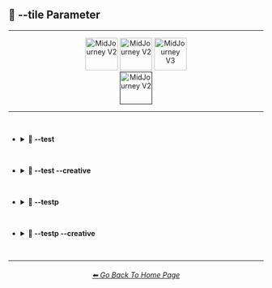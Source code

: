 <h2>🔲 --tile Parameter</h2>

<hr><!--------------->

<div align="center">

[<img src="https://github.com/willwulfken/MidJourney-Styles-and-Keywords-Reference/blob/main/Images/Repo_Parts/Buttons/version_button/button_version_MJV1_inactive.png?raw=true" alt="MidJourney V2" height="64" />](https://github.com/willwulfken/MidJourney-Styles-and-Keywords-Reference/blob/main/Pages/MJ_V1/Comparison_Pages/Tile_Parameter.md)
[<img src="https://github.com/willwulfken/MidJourney-Styles-and-Keywords-Reference/blob/main/Images/Repo_Parts/Buttons/version_button/button_version_MJV2_inactive.png?raw=true" alt="MidJourney V2" height="64" />](https://github.com/willwulfken/MidJourney-Styles-and-Keywords-Reference/blob/main/Pages/MJ_V2/Comparison_Pages/Tile_Parameter.md)
[<img src="https://github.com/willwulfken/MidJourney-Styles-and-Keywords-Reference/blob/main/Images/Repo_Parts/Buttons/version_button/button_version_MJV3_inactive.png?raw=true" alt="MidJourney V3" height="64" />](https://github.com/willwulfken/MidJourney-Styles-and-Keywords-Reference/blob/main/Pages/MJ_V3/Comparison_Pages/Parameters/Tile_Parameter.md)
<br>
[<img src="https://github.com/willwulfken/MidJourney-Styles-and-Keywords-Reference/blob/main/Images/Repo_Parts/Buttons/version_button/button_version_experimental_features_active.png?raw=true" alt="MidJourney V2" height="64" />]()

</div>

<hr>
<br>


- <details><summary><b>🧩 --test</summary></b><p><div align="center">

    <table>
        <tr align=center valign=middle>
            <th></th>
            <th>Without --tile</th>
            <th>With --tile</th>
            <th>Tiled 3x3 Grid</th>
        </tr>
        <tr align=center valign=middle>
            <td>Sphere</td>
            <td>
                <img src="https://github.com/willwulfken/MidJourney-Styles-and-Keywords-Reference/blob/main/Images/Midjourney_Beta_Features/Tile_Parameter/test/Control_Images/Sphere_(2).png?raw=true" width="192" />
            </td>
            <td>
                <img src="https://github.com/willwulfken/MidJourney-Styles-and-Keywords-Reference/blob/main/Images/Midjourney_Beta_Features/Tile_Parameter/test/Images/Sphere_(2).png?raw=true" width="192" />
            </td>
            <td>
                <img src="https://github.com/willwulfken/MidJourney-Styles-and-Keywords-Reference/blob/main/Images/Midjourney_Beta_Features/Tile_Parameter/test/Tiled_Images/Sphere_(2).png?raw=true" width="192" />
            </td>
        </tr>
        <tr align=center valign=middle>
            <td>Fullerene</td>
            <td>
                <img src="https://github.com/willwulfken/MidJourney-Styles-and-Keywords-Reference/blob/main/Images/Midjourney_Beta_Features/Tile_Parameter/test/Control_Images/Fullerene_(2).png?raw=true" width="192" />
            </td>
            <td>
                <img src="https://github.com/willwulfken/MidJourney-Styles-and-Keywords-Reference/blob/main/Images/Midjourney_Beta_Features/Tile_Parameter/test/Images/Fullerene_(2).png?raw=true" width="192" />
            </td>
            <td>
                <img src="https://github.com/willwulfken/MidJourney-Styles-and-Keywords-Reference/blob/main/Images/Midjourney_Beta_Features/Tile_Parameter/test/Tiled_Images/Fullerene_(2).png?raw=true" width="192" />
            </td>
        </tr>
        <tr align=center valign=middle>
            <td>Seashell</td>
            <td>
                <img src="https://github.com/willwulfken/MidJourney-Styles-and-Keywords-Reference/blob/main/Images/Midjourney_Beta_Features/Tile_Parameter/test/Control_Images/Seashell_(2).png?raw=true" width="192" />
            </td>
            <td>
                <img src="https://github.com/willwulfken/MidJourney-Styles-and-Keywords-Reference/blob/main/Images/Midjourney_Beta_Features/Tile_Parameter/test/Images/Seashell_(2).png?raw=true" width="192" />
            </td>
            <td>
                <img src="https://github.com/willwulfken/MidJourney-Styles-and-Keywords-Reference/blob/main/Images/Midjourney_Beta_Features/Tile_Parameter/test/Tiled_Images/Seashell_(2).png?raw=true" width="192" />
            </td>
        </tr>
        <tr align=center valign=middle>
            <td>Orbeez</td>
            <td>
                <img src="https://github.com/willwulfken/MidJourney-Styles-and-Keywords-Reference/blob/main/Images/Midjourney_Beta_Features/Tile_Parameter/test/Control_Images/Orbeez_(2).png?raw=true" width="192" />
            </td>
            <td>
                <img src="https://github.com/willwulfken/MidJourney-Styles-and-Keywords-Reference/blob/main/Images/Midjourney_Beta_Features/Tile_Parameter/test/Images/Orbeez_(2).png?raw=true" width="192" />
            </td>
            <td>
                <img src="https://github.com/willwulfken/MidJourney-Styles-and-Keywords-Reference/blob/main/Images/Midjourney_Beta_Features/Tile_Parameter/test/Tiled_Images/Orbeez_(2).png?raw=true" width="192" />
            </td>
        </tr>
        <tr align=center valign=middle>
            <td>Supernova</td>
            <td>
                <img src="https://github.com/willwulfken/MidJourney-Styles-and-Keywords-Reference/blob/main/Images/Midjourney_Beta_Features/Tile_Parameter/test/Control_Images/Supernova_(2).png?raw=true" width="192" />
            </td>
            <td>
                <img src="https://github.com/willwulfken/MidJourney-Styles-and-Keywords-Reference/blob/main/Images/Midjourney_Beta_Features/Tile_Parameter/test/Images/Supernova_(2).png?raw=true" width="192" />
            </td>
            <td>
                <img src="https://github.com/willwulfken/MidJourney-Styles-and-Keywords-Reference/blob/main/Images/Midjourney_Beta_Features/Tile_Parameter/test/Tiled_Images/Supernova_(2).png?raw=true" width="192" />
            </td>
        </tr>
        <tr align=center valign=middle>
            <td>Deep Dream</td>
            <td>
                <img src="https://github.com/willwulfken/MidJourney-Styles-and-Keywords-Reference/blob/main/Images/Midjourney_Beta_Features/Tile_Parameter/test/Control_Images/Deep_Dream_(2).png?raw=true" width="192" />
            </td>
            <td>
                <img src="https://github.com/willwulfken/MidJourney-Styles-and-Keywords-Reference/blob/main/Images/Midjourney_Beta_Features/Tile_Parameter/test/Images/Deep_Dream_(2).png?raw=true" width="192" />
            </td>
            <td>
                <img src="https://github.com/willwulfken/MidJourney-Styles-and-Keywords-Reference/blob/main/Images/Midjourney_Beta_Features/Tile_Parameter/test/Tiled_Images/Deep_Dream_(2).png?raw=true" width="192" />
            </td>
        </tr>
        <tr align=center valign=middle>
            <td>Carved Lacquer</td>
            <td>
                <img src="https://github.com/willwulfken/MidJourney-Styles-and-Keywords-Reference/blob/main/Images/Midjourney_Beta_Features/Tile_Parameter/test/Control_Images/Carved_Lacquer_(2).png?raw=true" width="192" />
            </td>
            <td>
                <img src="https://github.com/willwulfken/MidJourney-Styles-and-Keywords-Reference/blob/main/Images/Midjourney_Beta_Features/Tile_Parameter/test/Images/Carved_Lacquer_(2).png?raw=true" width="192" />
            </td>
            <td>
                <img src="https://github.com/willwulfken/MidJourney-Styles-and-Keywords-Reference/blob/main/Images/Midjourney_Beta_Features/Tile_Parameter/test/Tiled_Images/Carved_Lacquer_(2).png?raw=true" width="192" />
            </td>
        </tr>
        <tr align=center valign=middle>
            <td>Marker Art</td>
            <td>
                <img src="https://github.com/willwulfken/MidJourney-Styles-and-Keywords-Reference/blob/main/Images/Midjourney_Beta_Features/Tile_Parameter/test/Control_Images/Marker_Art_(2).png?raw=true" width="192" />
            </td>
            <td>
                <img src="https://github.com/willwulfken/MidJourney-Styles-and-Keywords-Reference/blob/main/Images/Midjourney_Beta_Features/Tile_Parameter/test/Images/Marker_Art_(2).png?raw=true" width="192" />
            </td>
            <td>
                <img src="https://github.com/willwulfken/MidJourney-Styles-and-Keywords-Reference/blob/main/Images/Midjourney_Beta_Features/Tile_Parameter/test/Tiled_Images/Marker_Art_(2).png?raw=true" width="192" />
            </td>
        </tr>
        <tr align=center valign=middle>
            <td>Lactarius-Indigo</td>
            <td>
                <img src="https://github.com/willwulfken/MidJourney-Styles-and-Keywords-Reference/blob/main/Images/Midjourney_Beta_Features/Tile_Parameter/test/Control_Images/Lactarius-Indigo_(2).png?raw=true" width="192" />
            </td>
            <td>
                <img src="https://github.com/willwulfken/MidJourney-Styles-and-Keywords-Reference/blob/main/Images/Midjourney_Beta_Features/Tile_Parameter/test/Images/Lactarius-Indigo_(2).png?raw=true" width="192" />
            </td>
            <td>
                <img src="https://github.com/willwulfken/MidJourney-Styles-and-Keywords-Reference/blob/main/Images/Midjourney_Beta_Features/Tile_Parameter/test/Tiled_Images/Lactarius-Indigo_(2).png?raw=true" width="192" />
            </td>
        </tr>
        <tr align=center valign=middle>
            <td>Liquid Crystal</td>
            <td>
                <img src="https://github.com/willwulfken/MidJourney-Styles-and-Keywords-Reference/blob/main/Images/Midjourney_Beta_Features/Tile_Parameter/test/Control_Images/Liquid_Crystal_(2).png?raw=true" width="192" />
            </td>
            <td>
                <img src="https://github.com/willwulfken/MidJourney-Styles-and-Keywords-Reference/blob/main/Images/Midjourney_Beta_Features/Tile_Parameter/test/Images/Liquid_Crystal_(2).png?raw=true" width="192" />
            </td>
            <td>
                <img src="https://github.com/willwulfken/MidJourney-Styles-and-Keywords-Reference/blob/main/Images/Midjourney_Beta_Features/Tile_Parameter/test/Tiled_Images/Liquid_Crystal_(2).png?raw=true" width="192" />
            </td>
        </tr>
        <tr align=center valign=middle>
            <td>Milky Quartz</td>
            <td>
                <img src="https://github.com/willwulfken/MidJourney-Styles-and-Keywords-Reference/blob/main/Images/Midjourney_Beta_Features/Tile_Parameter/test/Control_Images/Milky_Quartz_(2).png?raw=true" width="192" />
            </td>
            <td>
                <img src="https://github.com/willwulfken/MidJourney-Styles-and-Keywords-Reference/blob/main/Images/Midjourney_Beta_Features/Tile_Parameter/test/Images/Milky_Quartz_(2).png?raw=true" width="192" />
            </td>
            <td>
                <img src="https://github.com/willwulfken/MidJourney-Styles-and-Keywords-Reference/blob/main/Images/Midjourney_Beta_Features/Tile_Parameter/test/Tiled_Images/Milky_Quartz_(2).png?raw=true" width="192" />
            </td>
        </tr>
        <tr align=center valign=middle>
            <td>Glow-In-The-Dark</td>
            <td>
                <img src="https://github.com/willwulfken/MidJourney-Styles-and-Keywords-Reference/blob/main/Images/Midjourney_Beta_Features/Tile_Parameter/test/Control_Images/Glow-In-The-Dark_(2).png?raw=true" width="192" />
            </td>
            <td>
                <img src="https://github.com/willwulfken/MidJourney-Styles-and-Keywords-Reference/blob/main/Images/Midjourney_Beta_Features/Tile_Parameter/test/Images/Glow-In-The-Dark_(2).png?raw=true" width="192" />
            </td>
            <td>
                <img src="https://github.com/willwulfken/MidJourney-Styles-and-Keywords-Reference/blob/main/Images/Midjourney_Beta_Features/Tile_Parameter/test/Tiled_Images/Glow-In-The-Dark_(2).png?raw=true" width="192" />
            </td>
        </tr>
        <tr align=center valign=middle>
            <td>Clouds</td>
            <td>
                <img src="https://github.com/willwulfken/MidJourney-Styles-and-Keywords-Reference/blob/main/Images/Midjourney_Beta_Features/Tile_Parameter/test/Control_Images/Clouds_(2).png?raw=true" width="192" />
            </td>
            <td>
                <img src="https://github.com/willwulfken/MidJourney-Styles-and-Keywords-Reference/blob/main/Images/Midjourney_Beta_Features/Tile_Parameter/test/Images/Clouds_(2).png?raw=true" width="192" />
            </td>
            <td>
                <img src="https://github.com/willwulfken/MidJourney-Styles-and-Keywords-Reference/blob/main/Images/Midjourney_Beta_Features/Tile_Parameter/test/Tiled_Images/Clouds_(2).png?raw=true" width="192" />
            </td>
        </tr>
        <tr align=center valign=middle>
            <td>Hexagonal</td>
            <td>
                <img src="https://github.com/willwulfken/MidJourney-Styles-and-Keywords-Reference/blob/main/Images/Midjourney_Beta_Features/Tile_Parameter/test/Control_Images/Hexagonal_(2).png?raw=true" width="192" />
            </td>
            <td>
                <img src="https://github.com/willwulfken/MidJourney-Styles-and-Keywords-Reference/blob/main/Images/Midjourney_Beta_Features/Tile_Parameter/test/Images/Hexagonal_(2).png?raw=true" width="192" />
            </td>
            <td>
                <img src="https://github.com/willwulfken/MidJourney-Styles-and-Keywords-Reference/blob/main/Images/Midjourney_Beta_Features/Tile_Parameter/test/Tiled_Images/Hexagonal_(2).png?raw=true" width="192" />
            </td>
        </tr>
        <tr align=center valign=middle>
            <td>CGA</td>
            <td>
                <img src="https://github.com/willwulfken/MidJourney-Styles-and-Keywords-Reference/blob/main/Images/Midjourney_Beta_Features/Tile_Parameter/test/Control_Images/CGA_(2).png?raw=true" width="192" />
            </td>
            <td>
                <img src="https://github.com/willwulfken/MidJourney-Styles-and-Keywords-Reference/blob/main/Images/Midjourney_Beta_Features/Tile_Parameter/test/Images/CGA_(2).png?raw=true" width="192" />
            </td>
            <td>
                <img src="https://github.com/willwulfken/MidJourney-Styles-and-Keywords-Reference/blob/main/Images/Midjourney_Beta_Features/Tile_Parameter/test/Tiled_Images/CGA_(2).png?raw=true" width="192" />
            </td>
        </tr>
        <tr align=center valign=middle>
            <td>2-Dimensional</td>
            <td>
                <img src="https://github.com/willwulfken/MidJourney-Styles-and-Keywords-Reference/blob/main/Images/Midjourney_Beta_Features/Tile_Parameter/test/Control_Images/2-Dimensional_(2).png?raw=true" width="192" />
            </td>
            <td>
                <img src="https://github.com/willwulfken/MidJourney-Styles-and-Keywords-Reference/blob/main/Images/Midjourney_Beta_Features/Tile_Parameter/test/Images/2-Dimensional_(2).png?raw=true" width="192" />
            </td>
            <td>
                <img src="https://github.com/willwulfken/MidJourney-Styles-and-Keywords-Reference/blob/main/Images/Midjourney_Beta_Features/Tile_Parameter/test/Tiled_Images/2-Dimensional_(2).png?raw=true" width="192" />
            </td>
        </tr>
        <tr align=center valign=middle>
            <td>Plasma Globe</td>
            <td>
                <img src="https://github.com/willwulfken/MidJourney-Styles-and-Keywords-Reference/blob/main/Images/Midjourney_Beta_Features/Tile_Parameter/test/Control_Images/Plasma_Globe_(2).png?raw=true" width="192" />
            </td>
            <td>
                <img src="https://github.com/willwulfken/MidJourney-Styles-and-Keywords-Reference/blob/main/Images/Midjourney_Beta_Features/Tile_Parameter/test/Images/Plasma_Globe_(2).png?raw=true" width="192" />
            </td>
            <td>
                <img src="https://github.com/willwulfken/MidJourney-Styles-and-Keywords-Reference/blob/main/Images/Midjourney_Beta_Features/Tile_Parameter/test/Tiled_Images/Plasma_Globe_(2).png?raw=true" width="192" />
            </td>
        </tr>
        <tr align=center valign=middle>
            <td>Chromatic Aberration</td>
            <td>
                <img src="https://github.com/willwulfken/MidJourney-Styles-and-Keywords-Reference/blob/main/Images/Midjourney_Beta_Features/Tile_Parameter/test/Control_Images/Chromatic_Aberration_(2).png?raw=true" width="192" />
            </td>
            <td>
                <img src="https://github.com/willwulfken/MidJourney-Styles-and-Keywords-Reference/blob/main/Images/Midjourney_Beta_Features/Tile_Parameter/test/Images/Chromatic_Aberration_(2).png?raw=true" width="192" />
            </td>
            <td>
                <img src="https://github.com/willwulfken/MidJourney-Styles-and-Keywords-Reference/blob/main/Images/Midjourney_Beta_Features/Tile_Parameter/test/Tiled_Images/Chromatic_Aberration_(2).png?raw=true" width="192" />
            </td>
        </tr>
    </table>

</div></p></details>


<br>


- <details><summary><b>🧩 --test --creative</summary></b><p><div align="center">

    <table>
        <tr align=center valign=middle>
            <th></th>
            <th>Without --tile</th>
            <th>With --tile</th>
            <th>Tiled 3x3 Grid</th>
        </tr>
        <tr align=center valign=middle>
            <td>Sphere</td>
            <td>
                <img src="https://github.com/willwulfken/MidJourney-Styles-and-Keywords-Reference/blob/main/Images/Midjourney_Beta_Features/Tile_Parameter/test_creative/Control_Images/Sphere_(2).png?raw=true" width="192" />
            </td>
            <td>
                <img src="https://github.com/willwulfken/MidJourney-Styles-and-Keywords-Reference/blob/main/Images/Midjourney_Beta_Features/Tile_Parameter/test_creative/Images/Sphere_(2).png?raw=true" width="192" />
            </td>
            <td>
                <img src="https://github.com/willwulfken/MidJourney-Styles-and-Keywords-Reference/blob/main/Images/Midjourney_Beta_Features/Tile_Parameter/test_creative/Tiled_Images/Sphere_(2).png?raw=true" width="192" />
            </td>
        </tr>
        <tr align=center valign=middle>
            <td>Fullerene</td>
            <td>
                <img src="https://github.com/willwulfken/MidJourney-Styles-and-Keywords-Reference/blob/main/Images/Midjourney_Beta_Features/Tile_Parameter/test_creative/Control_Images/Fullerene_(2).png?raw=true" width="192" />
            </td>
            <td>
                <img src="https://github.com/willwulfken/MidJourney-Styles-and-Keywords-Reference/blob/main/Images/Midjourney_Beta_Features/Tile_Parameter/test_creative/Images/Fullerene_(2).png?raw=true" width="192" />
            </td>
            <td>
                <img src="https://github.com/willwulfken/MidJourney-Styles-and-Keywords-Reference/blob/main/Images/Midjourney_Beta_Features/Tile_Parameter/test_creative/Tiled_Images/Fullerene_(2).png?raw=true" width="192" />
            </td>
        </tr>
        <tr align=center valign=middle>
            <td>Seashell</td>
            <td>
                <img src="https://github.com/willwulfken/MidJourney-Styles-and-Keywords-Reference/blob/main/Images/Midjourney_Beta_Features/Tile_Parameter/test_creative/Control_Images/Seashell_(2).png?raw=true" width="192" />
            </td>
            <td>
                <img src="https://github.com/willwulfken/MidJourney-Styles-and-Keywords-Reference/blob/main/Images/Midjourney_Beta_Features/Tile_Parameter/test_creative/Images/Seashell_(2).png?raw=true" width="192" />
            </td>
            <td>
                <img src="https://github.com/willwulfken/MidJourney-Styles-and-Keywords-Reference/blob/main/Images/Midjourney_Beta_Features/Tile_Parameter/test_creative/Tiled_Images/Seashell_(2).png?raw=true" width="192" />
            </td>
        </tr>
        <tr align=center valign=middle>
            <td>Orbeez</td>
            <td>
                <img src="https://github.com/willwulfken/MidJourney-Styles-and-Keywords-Reference/blob/main/Images/Midjourney_Beta_Features/Tile_Parameter/test_creative/Control_Images/Orbeez_(2).png?raw=true" width="192" />
            </td>
            <td>
                <img src="https://github.com/willwulfken/MidJourney-Styles-and-Keywords-Reference/blob/main/Images/Midjourney_Beta_Features/Tile_Parameter/test_creative/Images/Orbeez_(2).png?raw=true" width="192" />
            </td>
            <td>
                <img src="https://github.com/willwulfken/MidJourney-Styles-and-Keywords-Reference/blob/main/Images/Midjourney_Beta_Features/Tile_Parameter/test_creative/Tiled_Images/Orbeez_(2).png?raw=true" width="192" />
            </td>
        </tr>
        <tr align=center valign=middle>
            <td>Supernova</td>
            <td>
                <img src="https://github.com/willwulfken/MidJourney-Styles-and-Keywords-Reference/blob/main/Images/Midjourney_Beta_Features/Tile_Parameter/test_creative/Control_Images/Supernova_(2).png?raw=true" width="192" />
            </td>
            <td>
                <img src="https://github.com/willwulfken/MidJourney-Styles-and-Keywords-Reference/blob/main/Images/Midjourney_Beta_Features/Tile_Parameter/test_creative/Images/Supernova_(2).png?raw=true" width="192" />
            </td>
            <td>
                <img src="https://github.com/willwulfken/MidJourney-Styles-and-Keywords-Reference/blob/main/Images/Midjourney_Beta_Features/Tile_Parameter/test_creative/Tiled_Images/Supernova_(2).png?raw=true" width="192" />
            </td>
        </tr>
        <tr align=center valign=middle>
            <td>Deep Dream</td>
            <td>
                <img src="https://github.com/willwulfken/MidJourney-Styles-and-Keywords-Reference/blob/main/Images/Midjourney_Beta_Features/Tile_Parameter/test_creative/Control_Images/Deep_Dream_(2).png?raw=true" width="192" />
            </td>
            <td>
                <img src="https://github.com/willwulfken/MidJourney-Styles-and-Keywords-Reference/blob/main/Images/Midjourney_Beta_Features/Tile_Parameter/test_creative/Images/Deep_Dream_(2).png?raw=true" width="192" />
            </td>
            <td>
                <img src="https://github.com/willwulfken/MidJourney-Styles-and-Keywords-Reference/blob/main/Images/Midjourney_Beta_Features/Tile_Parameter/test_creative/Tiled_Images/Deep_Dream_(2).png?raw=true" width="192" />
            </td>
        </tr>
        <tr align=center valign=middle>
            <td>Carved Lacquer</td>
            <td>
                <img src="https://github.com/willwulfken/MidJourney-Styles-and-Keywords-Reference/blob/main/Images/Midjourney_Beta_Features/Tile_Parameter/test_creative/Control_Images/Carved_Lacquer_(2).png?raw=true" width="192" />
            </td>
            <td>
                <img src="https://github.com/willwulfken/MidJourney-Styles-and-Keywords-Reference/blob/main/Images/Midjourney_Beta_Features/Tile_Parameter/test_creative/Images/Carved_Lacquer_(2).png?raw=true" width="192" />
            </td>
            <td>
                <img src="https://github.com/willwulfken/MidJourney-Styles-and-Keywords-Reference/blob/main/Images/Midjourney_Beta_Features/Tile_Parameter/test_creative/Tiled_Images/Carved_Lacquer_(2).png?raw=true" width="192" />
            </td>
        </tr>
        <tr align=center valign=middle>
            <td>Marker Art</td>
            <td>
                <img src="https://github.com/willwulfken/MidJourney-Styles-and-Keywords-Reference/blob/main/Images/Midjourney_Beta_Features/Tile_Parameter/test_creative/Control_Images/Marker_Art_(2).png?raw=true" width="192" />
            </td>
            <td>
                <img src="https://github.com/willwulfken/MidJourney-Styles-and-Keywords-Reference/blob/main/Images/Midjourney_Beta_Features/Tile_Parameter/test_creative/Images/Marker_Art_(2).png?raw=true" width="192" />
            </td>
            <td>
                <img src="https://github.com/willwulfken/MidJourney-Styles-and-Keywords-Reference/blob/main/Images/Midjourney_Beta_Features/Tile_Parameter/test_creative/Tiled_Images/Marker_Art_(2).png?raw=true" width="192" />
            </td>
        </tr>
        <tr align=center valign=middle>
            <td>Lactarius-Indigo</td>
            <td>
                <img src="https://github.com/willwulfken/MidJourney-Styles-and-Keywords-Reference/blob/main/Images/Midjourney_Beta_Features/Tile_Parameter/test_creative/Control_Images/Lactarius-Indigo_(2).png?raw=true" width="192" />
            </td>
            <td>
                <img src="https://github.com/willwulfken/MidJourney-Styles-and-Keywords-Reference/blob/main/Images/Midjourney_Beta_Features/Tile_Parameter/test_creative/Images/Lactarius-Indigo_(2).png?raw=true" width="192" />
            </td>
            <td>
                <img src="https://github.com/willwulfken/MidJourney-Styles-and-Keywords-Reference/blob/main/Images/Midjourney_Beta_Features/Tile_Parameter/test_creative/Tiled_Images/Lactarius-Indigo_(2).png?raw=true" width="192" />
            </td>
        </tr>
        <tr align=center valign=middle>
            <td>Liquid Crystal</td>
            <td>
                <img src="https://github.com/willwulfken/MidJourney-Styles-and-Keywords-Reference/blob/main/Images/Midjourney_Beta_Features/Tile_Parameter/test_creative/Control_Images/Liquid_Crystal_(2).png?raw=true" width="192" />
            </td>
            <td>
                <img src="https://github.com/willwulfken/MidJourney-Styles-and-Keywords-Reference/blob/main/Images/Midjourney_Beta_Features/Tile_Parameter/test_creative/Images/Liquid_Crystal_(2).png?raw=true" width="192" />
            </td>
            <td>
                <img src="https://github.com/willwulfken/MidJourney-Styles-and-Keywords-Reference/blob/main/Images/Midjourney_Beta_Features/Tile_Parameter/test_creative/Tiled_Images/Liquid_Crystal_(2).png?raw=true" width="192" />
            </td>
        </tr>
        <tr align=center valign=middle>
            <td>Milky Quartz</td>
            <td>
                <img src="https://github.com/willwulfken/MidJourney-Styles-and-Keywords-Reference/blob/main/Images/Midjourney_Beta_Features/Tile_Parameter/test_creative/Control_Images/Milky_Quartz_(2).png?raw=true" width="192" />
            </td>
            <td>
                <img src="https://github.com/willwulfken/MidJourney-Styles-and-Keywords-Reference/blob/main/Images/Midjourney_Beta_Features/Tile_Parameter/test_creative/Images/Milky_Quartz_(2).png?raw=true" width="192" />
            </td>
            <td>
                <img src="https://github.com/willwulfken/MidJourney-Styles-and-Keywords-Reference/blob/main/Images/Midjourney_Beta_Features/Tile_Parameter/test_creative/Tiled_Images/Milky_Quartz_(2).png?raw=true" width="192" />
            </td>
        </tr>
        <tr align=center valign=middle>
            <td>Glow-In-The-Dark</td>
            <td>
                <img src="https://github.com/willwulfken/MidJourney-Styles-and-Keywords-Reference/blob/main/Images/Midjourney_Beta_Features/Tile_Parameter/test_creative/Control_Images/Glow-In-The-Dark_(2).png?raw=true" width="192" />
            </td>
            <td>
                <img src="https://github.com/willwulfken/MidJourney-Styles-and-Keywords-Reference/blob/main/Images/Midjourney_Beta_Features/Tile_Parameter/test_creative/Images/Glow-In-The-Dark_(2).png?raw=true" width="192" />
            </td>
            <td>
                <img src="https://github.com/willwulfken/MidJourney-Styles-and-Keywords-Reference/blob/main/Images/Midjourney_Beta_Features/Tile_Parameter/test_creative/Tiled_Images/Glow-In-The-Dark_(2).png?raw=true" width="192" />
            </td>
        </tr>
        <tr align=center valign=middle>
            <td>Clouds</td>
            <td>
                <img src="https://github.com/willwulfken/MidJourney-Styles-and-Keywords-Reference/blob/main/Images/Midjourney_Beta_Features/Tile_Parameter/test_creative/Control_Images/Clouds_(2).png?raw=true" width="192" />
            </td>
            <td>
                <img src="https://github.com/willwulfken/MidJourney-Styles-and-Keywords-Reference/blob/main/Images/Midjourney_Beta_Features/Tile_Parameter/test_creative/Images/Clouds_(2).png?raw=true" width="192" />
            </td>
            <td>
                <img src="https://github.com/willwulfken/MidJourney-Styles-and-Keywords-Reference/blob/main/Images/Midjourney_Beta_Features/Tile_Parameter/test_creative/Tiled_Images/Clouds_(2).png?raw=true" width="192" />
            </td>
        </tr>
        <tr align=center valign=middle>
            <td>Hexagonal</td>
            <td>
                <img src="https://github.com/willwulfken/MidJourney-Styles-and-Keywords-Reference/blob/main/Images/Midjourney_Beta_Features/Tile_Parameter/test_creative/Control_Images/Hexagonal_(2).png?raw=true" width="192" />
            </td>
            <td>
                <img src="https://github.com/willwulfken/MidJourney-Styles-and-Keywords-Reference/blob/main/Images/Midjourney_Beta_Features/Tile_Parameter/test_creative/Images/Hexagonal_(2).png?raw=true" width="192" />
            </td>
            <td>
                <img src="https://github.com/willwulfken/MidJourney-Styles-and-Keywords-Reference/blob/main/Images/Midjourney_Beta_Features/Tile_Parameter/test_creative/Tiled_Images/Hexagonal_(2).png?raw=true" width="192" />
            </td>
        </tr>
        <tr align=center valign=middle>
            <td>CGA</td>
            <td>
                <img src="https://github.com/willwulfken/MidJourney-Styles-and-Keywords-Reference/blob/main/Images/Midjourney_Beta_Features/Tile_Parameter/test_creative/Control_Images/CGA_(2).png?raw=true" width="192" />
            </td>
            <td>
                <img src="https://github.com/willwulfken/MidJourney-Styles-and-Keywords-Reference/blob/main/Images/Midjourney_Beta_Features/Tile_Parameter/test_creative/Images/CGA_(2).png?raw=true" width="192" />
            </td>
            <td>
                <img src="https://github.com/willwulfken/MidJourney-Styles-and-Keywords-Reference/blob/main/Images/Midjourney_Beta_Features/Tile_Parameter/test_creative/Tiled_Images/CGA_(2).png?raw=true" width="192" />
            </td>
        </tr>
        <tr align=center valign=middle>
            <td>2-Dimensional</td>
            <td>
                <img src="https://github.com/willwulfken/MidJourney-Styles-and-Keywords-Reference/blob/main/Images/Midjourney_Beta_Features/Tile_Parameter/test_creative/Control_Images/2-Dimensional_(2).png?raw=true" width="192" />
            </td>
            <td>
                <img src="https://github.com/willwulfken/MidJourney-Styles-and-Keywords-Reference/blob/main/Images/Midjourney_Beta_Features/Tile_Parameter/test_creative/Images/2-Dimensional_(2).png?raw=true" width="192" />
            </td>
            <td>
                <img src="https://github.com/willwulfken/MidJourney-Styles-and-Keywords-Reference/blob/main/Images/Midjourney_Beta_Features/Tile_Parameter/test_creative/Tiled_Images/2-Dimensional_(2).png?raw=true" width="192" />
            </td>
        </tr>
        <tr align=center valign=middle>
            <td>Plasma Globe</td>
            <td>
                <img src="https://github.com/willwulfken/MidJourney-Styles-and-Keywords-Reference/blob/main/Images/Midjourney_Beta_Features/Tile_Parameter/test_creative/Control_Images/Plasma_Globe_(2).png?raw=true" width="192" />
            </td>
            <td>
                <img src="https://github.com/willwulfken/MidJourney-Styles-and-Keywords-Reference/blob/main/Images/Midjourney_Beta_Features/Tile_Parameter/test_creative/Images/Plasma_Globe_(2).png?raw=true" width="192" />
            </td>
            <td>
                <img src="https://github.com/willwulfken/MidJourney-Styles-and-Keywords-Reference/blob/main/Images/Midjourney_Beta_Features/Tile_Parameter/test_creative/Tiled_Images/Plasma_Globe_(2).png?raw=true" width="192" />
            </td>
        </tr>
        <tr align=center valign=middle>
            <td>Chromatic Aberration</td>
            <td>
                <img src="https://github.com/willwulfken/MidJourney-Styles-and-Keywords-Reference/blob/main/Images/Midjourney_Beta_Features/Tile_Parameter/test_creative/Control_Images/Chromatic_Aberration_(2).png?raw=true" width="192" />
            </td>
            <td>
                <img src="https://github.com/willwulfken/MidJourney-Styles-and-Keywords-Reference/blob/main/Images/Midjourney_Beta_Features/Tile_Parameter/test_creative/Images/Chromatic_Aberration_(2).png?raw=true" width="192" />
            </td>
            <td>
                <img src="https://github.com/willwulfken/MidJourney-Styles-and-Keywords-Reference/blob/main/Images/Midjourney_Beta_Features/Tile_Parameter/test_creative/Tiled_Images/Chromatic_Aberration_(2).png?raw=true" width="192" />
            </td>
        </tr>
    </table>

</div></p></details>


<br>


- <details><summary><b>🧩 --testp</summary></b><p><div align="center">

    <table>
        <tr align=center valign=middle>
            <th></th>
            <th>Without --tile</th>
            <th>With --tile</th>
            <th>Tiled 3x3 Grid</th>
        </tr>
        <tr align=center valign=middle>
            <td>Sphere</td>
            <td>
                <img src="https://github.com/willwulfken/MidJourney-Styles-and-Keywords-Reference/blob/main/Images/Midjourney_Beta_Features/Tile_Parameter/testp/Control_Images/Sphere_(2).png?raw=true" width="192" />
            </td>
            <td>
                <img src="https://github.com/willwulfken/MidJourney-Styles-and-Keywords-Reference/blob/main/Images/Midjourney_Beta_Features/Tile_Parameter/testp/Images/Sphere_(2).png?raw=true" width="192" />
            </td>
            <td>
                <img src="https://github.com/willwulfken/MidJourney-Styles-and-Keywords-Reference/blob/main/Images/Midjourney_Beta_Features/Tile_Parameter/testp/Tiled_Images/Sphere_(2).png?raw=true" width="192" />
            </td>
        </tr>
        <tr align=center valign=middle>
            <td>Fullerene</td>
            <td>
                <img src="https://github.com/willwulfken/MidJourney-Styles-and-Keywords-Reference/blob/main/Images/Midjourney_Beta_Features/Tile_Parameter/testp/Control_Images/Fullerene_(2).png?raw=true" width="192" />
            </td>
            <td>
                <img src="https://github.com/willwulfken/MidJourney-Styles-and-Keywords-Reference/blob/main/Images/Midjourney_Beta_Features/Tile_Parameter/testp/Images/Fullerene_(2).png?raw=true" width="192" />
            </td>
            <td>
                <img src="https://github.com/willwulfken/MidJourney-Styles-and-Keywords-Reference/blob/main/Images/Midjourney_Beta_Features/Tile_Parameter/testp/Tiled_Images/Fullerene_(2).png?raw=true" width="192" />
            </td>
        </tr>
        <tr align=center valign=middle>
            <td>Seashell</td>
            <td>
                <img src="https://github.com/willwulfken/MidJourney-Styles-and-Keywords-Reference/blob/main/Images/Midjourney_Beta_Features/Tile_Parameter/testp/Control_Images/Seashell_(2).png?raw=true" width="192" />
            </td>
            <td>
                <img src="https://github.com/willwulfken/MidJourney-Styles-and-Keywords-Reference/blob/main/Images/Midjourney_Beta_Features/Tile_Parameter/testp/Images/Seashell_(2).png?raw=true" width="192" />
            </td>
            <td>
                <img src="https://github.com/willwulfken/MidJourney-Styles-and-Keywords-Reference/blob/main/Images/Midjourney_Beta_Features/Tile_Parameter/testp/Tiled_Images/Seashell_(2).png?raw=true" width="192" />
            </td>
        </tr>
        <tr align=center valign=middle>
            <td>Orbeez</td>
            <td>
                <img src="https://github.com/willwulfken/MidJourney-Styles-and-Keywords-Reference/blob/main/Images/Midjourney_Beta_Features/Tile_Parameter/testp/Control_Images/Orbeez_(2).png?raw=true" width="192" />
            </td>
            <td>
                <img src="https://github.com/willwulfken/MidJourney-Styles-and-Keywords-Reference/blob/main/Images/Midjourney_Beta_Features/Tile_Parameter/testp/Images/Orbeez_(2).png?raw=true" width="192" />
            </td>
            <td>
                <img src="https://github.com/willwulfken/MidJourney-Styles-and-Keywords-Reference/blob/main/Images/Midjourney_Beta_Features/Tile_Parameter/testp/Tiled_Images/Orbeez_(2).png?raw=true" width="192" />
            </td>
        </tr>
        <tr align=center valign=middle>
            <td>Supernova</td>
            <td>
                <img src="https://github.com/willwulfken/MidJourney-Styles-and-Keywords-Reference/blob/main/Images/Midjourney_Beta_Features/Tile_Parameter/testp/Control_Images/Supernova_(2).png?raw=true" width="192" />
            </td>
            <td>
                <img src="https://github.com/willwulfken/MidJourney-Styles-and-Keywords-Reference/blob/main/Images/Midjourney_Beta_Features/Tile_Parameter/testp/Images/Supernova_(2).png?raw=true" width="192" />
            </td>
            <td>
                <img src="https://github.com/willwulfken/MidJourney-Styles-and-Keywords-Reference/blob/main/Images/Midjourney_Beta_Features/Tile_Parameter/testp/Tiled_Images/Supernova_(2).png?raw=true" width="192" />
            </td>
        </tr>
        <tr align=center valign=middle>
            <td>Deep Dream</td>
            <td>
                <img src="https://github.com/willwulfken/MidJourney-Styles-and-Keywords-Reference/blob/main/Images/Midjourney_Beta_Features/Tile_Parameter/testp/Control_Images/Deep_Dream_(2).png?raw=true" width="192" />
            </td>
            <td>
                <img src="https://github.com/willwulfken/MidJourney-Styles-and-Keywords-Reference/blob/main/Images/Midjourney_Beta_Features/Tile_Parameter/testp/Images/Deep_Dream_(2).png?raw=true" width="192" />
            </td>
            <td>
                <img src="https://github.com/willwulfken/MidJourney-Styles-and-Keywords-Reference/blob/main/Images/Midjourney_Beta_Features/Tile_Parameter/testp/Tiled_Images/Deep_Dream_(2).png?raw=true" width="192" />
            </td>
        </tr>
        <tr align=center valign=middle>
            <td>Carved Lacquer</td>
            <td>
                <img src="https://github.com/willwulfken/MidJourney-Styles-and-Keywords-Reference/blob/main/Images/Midjourney_Beta_Features/Tile_Parameter/testp/Control_Images/Carved_Lacquer_(2).png?raw=true" width="192" />
            </td>
            <td>
                <img src="https://github.com/willwulfken/MidJourney-Styles-and-Keywords-Reference/blob/main/Images/Midjourney_Beta_Features/Tile_Parameter/testp/Images/Carved_Lacquer_(2).png?raw=true" width="192" />
            </td>
            <td>
                <img src="https://github.com/willwulfken/MidJourney-Styles-and-Keywords-Reference/blob/main/Images/Midjourney_Beta_Features/Tile_Parameter/testp/Tiled_Images/Carved_Lacquer_(2).png?raw=true" width="192" />
            </td>
        </tr>
        <tr align=center valign=middle>
            <td>Marker Art</td>
            <td>
                <img src="https://github.com/willwulfken/MidJourney-Styles-and-Keywords-Reference/blob/main/Images/Midjourney_Beta_Features/Tile_Parameter/testp/Control_Images/Marker_Art_(2).png?raw=true" width="192" />
            </td>
            <td>
                <img src="https://github.com/willwulfken/MidJourney-Styles-and-Keywords-Reference/blob/main/Images/Midjourney_Beta_Features/Tile_Parameter/testp/Images/Marker_Art_(2).png?raw=true" width="192" />
            </td>
            <td>
                <img src="https://github.com/willwulfken/MidJourney-Styles-and-Keywords-Reference/blob/main/Images/Midjourney_Beta_Features/Tile_Parameter/testp/Tiled_Images/Marker_Art_(2).png?raw=true" width="192" />
            </td>
        </tr>
        <tr align=center valign=middle>
            <td>Lactarius-Indigo</td>
            <td>
                <img src="https://github.com/willwulfken/MidJourney-Styles-and-Keywords-Reference/blob/main/Images/Midjourney_Beta_Features/Tile_Parameter/testp/Control_Images/Lactarius-Indigo_(2).png?raw=true" width="192" />
            </td>
            <td>
                <img src="https://github.com/willwulfken/MidJourney-Styles-and-Keywords-Reference/blob/main/Images/Midjourney_Beta_Features/Tile_Parameter/testp/Images/Lactarius-Indigo_(2).png?raw=true" width="192" />
            </td>
            <td>
                <img src="https://github.com/willwulfken/MidJourney-Styles-and-Keywords-Reference/blob/main/Images/Midjourney_Beta_Features/Tile_Parameter/testp/Tiled_Images/Lactarius-Indigo_(2).png?raw=true" width="192" />
            </td>
        </tr>
        <tr align=center valign=middle>
            <td>Liquid Crystal</td>
            <td>
                <img src="https://github.com/willwulfken/MidJourney-Styles-and-Keywords-Reference/blob/main/Images/Midjourney_Beta_Features/Tile_Parameter/testp/Control_Images/Liquid_Crystal_(2).png?raw=true" width="192" />
            </td>
            <td>
                <img src="https://github.com/willwulfken/MidJourney-Styles-and-Keywords-Reference/blob/main/Images/Midjourney_Beta_Features/Tile_Parameter/testp/Images/Liquid_Crystal_(2).png?raw=true" width="192" />
            </td>
            <td>
                <img src="https://github.com/willwulfken/MidJourney-Styles-and-Keywords-Reference/blob/main/Images/Midjourney_Beta_Features/Tile_Parameter/testp/Tiled_Images/Liquid_Crystal_(2).png?raw=true" width="192" />
            </td>
        </tr>
        <tr align=center valign=middle>
            <td>Milky Quartz</td>
            <td>
                <img src="https://github.com/willwulfken/MidJourney-Styles-and-Keywords-Reference/blob/main/Images/Midjourney_Beta_Features/Tile_Parameter/testp/Control_Images/Milky_Quartz_(2).png?raw=true" width="192" />
            </td>
            <td>
                <img src="https://github.com/willwulfken/MidJourney-Styles-and-Keywords-Reference/blob/main/Images/Midjourney_Beta_Features/Tile_Parameter/testp/Images/Milky_Quartz_(2).png?raw=true" width="192" />
            </td>
            <td>
                <img src="https://github.com/willwulfken/MidJourney-Styles-and-Keywords-Reference/blob/main/Images/Midjourney_Beta_Features/Tile_Parameter/testp/Tiled_Images/Milky_Quartz_(2).png?raw=true" width="192" />
            </td>
        </tr>
        <tr align=center valign=middle>
            <td>Glow-In-The-Dark</td>
            <td>
                <img src="https://github.com/willwulfken/MidJourney-Styles-and-Keywords-Reference/blob/main/Images/Midjourney_Beta_Features/Tile_Parameter/testp/Control_Images/Glow-In-The-Dark_(2).png?raw=true" width="192" />
            </td>
            <td>
                <img src="https://github.com/willwulfken/MidJourney-Styles-and-Keywords-Reference/blob/main/Images/Midjourney_Beta_Features/Tile_Parameter/testp/Images/Glow-In-The-Dark_(2).png?raw=true" width="192" />
            </td>
            <td>
                <img src="https://github.com/willwulfken/MidJourney-Styles-and-Keywords-Reference/blob/main/Images/Midjourney_Beta_Features/Tile_Parameter/testp/Tiled_Images/Glow-In-The-Dark_(2).png?raw=true" width="192" />
            </td>
        </tr>
        <tr align=center valign=middle>
            <td>Clouds</td>
            <td>
                <img src="https://github.com/willwulfken/MidJourney-Styles-and-Keywords-Reference/blob/main/Images/Midjourney_Beta_Features/Tile_Parameter/testp/Control_Images/Clouds_(2).png?raw=true" width="192" />
            </td>
            <td>
                <img src="https://github.com/willwulfken/MidJourney-Styles-and-Keywords-Reference/blob/main/Images/Midjourney_Beta_Features/Tile_Parameter/testp/Images/Clouds_(2).png?raw=true" width="192" />
            </td>
            <td>
                <img src="https://github.com/willwulfken/MidJourney-Styles-and-Keywords-Reference/blob/main/Images/Midjourney_Beta_Features/Tile_Parameter/testp/Tiled_Images/Clouds_(2).png?raw=true" width="192" />
            </td>
        </tr>
        <tr align=center valign=middle>
            <td>Hexagonal</td>
            <td>
                <img src="https://github.com/willwulfken/MidJourney-Styles-and-Keywords-Reference/blob/main/Images/Midjourney_Beta_Features/Tile_Parameter/testp/Control_Images/Hexagonal_(2).png?raw=true" width="192" />
            </td>
            <td>
                <img src="https://github.com/willwulfken/MidJourney-Styles-and-Keywords-Reference/blob/main/Images/Midjourney_Beta_Features/Tile_Parameter/testp/Images/Hexagonal_(2).png?raw=true" width="192" />
            </td>
            <td>
                <img src="https://github.com/willwulfken/MidJourney-Styles-and-Keywords-Reference/blob/main/Images/Midjourney_Beta_Features/Tile_Parameter/testp/Tiled_Images/Hexagonal_(2).png?raw=true" width="192" />
            </td>
        </tr>
        <tr align=center valign=middle>
            <td>CGA</td>
            <td>
                <img src="https://github.com/willwulfken/MidJourney-Styles-and-Keywords-Reference/blob/main/Images/Midjourney_Beta_Features/Tile_Parameter/testp/Control_Images/CGA_(2).png?raw=true" width="192" />
            </td>
            <td>
                <img src="https://github.com/willwulfken/MidJourney-Styles-and-Keywords-Reference/blob/main/Images/Midjourney_Beta_Features/Tile_Parameter/testp/Images/CGA_(2).png?raw=true" width="192" />
            </td>
            <td>
                <img src="https://github.com/willwulfken/MidJourney-Styles-and-Keywords-Reference/blob/main/Images/Midjourney_Beta_Features/Tile_Parameter/testp/Tiled_Images/CGA_(2).png?raw=true" width="192" />
            </td>
        </tr>
        <tr align=center valign=middle>
            <td>2-Dimensional</td>
            <td>
                <img src="https://github.com/willwulfken/MidJourney-Styles-and-Keywords-Reference/blob/main/Images/Midjourney_Beta_Features/Tile_Parameter/testp/Control_Images/2-Dimensional_(2).png?raw=true" width="192" />
            </td>
            <td>
                <img src="https://github.com/willwulfken/MidJourney-Styles-and-Keywords-Reference/blob/main/Images/Midjourney_Beta_Features/Tile_Parameter/testp/Images/2-Dimensional_(2).png?raw=true" width="192" />
            </td>
            <td>
                <img src="https://github.com/willwulfken/MidJourney-Styles-and-Keywords-Reference/blob/main/Images/Midjourney_Beta_Features/Tile_Parameter/testp/Tiled_Images/2-Dimensional_(2).png?raw=true" width="192" />
            </td>
        </tr>
        <tr align=center valign=middle>
            <td>Plasma Globe</td>
            <td>
                <img src="https://github.com/willwulfken/MidJourney-Styles-and-Keywords-Reference/blob/main/Images/Midjourney_Beta_Features/Tile_Parameter/testp/Control_Images/Plasma_Globe_(2).png?raw=true" width="192" />
            </td>
            <td>
                <img src="https://github.com/willwulfken/MidJourney-Styles-and-Keywords-Reference/blob/main/Images/Midjourney_Beta_Features/Tile_Parameter/testp/Images/Plasma_Globe_(2).png?raw=true" width="192" />
            </td>
            <td>
                <img src="https://github.com/willwulfken/MidJourney-Styles-and-Keywords-Reference/blob/main/Images/Midjourney_Beta_Features/Tile_Parameter/testp/Tiled_Images/Plasma_Globe_(2).png?raw=true" width="192" />
            </td>
        </tr>
        <tr align=center valign=middle>
            <td>Chromatic Aberration</td>
            <td>
                <img src="https://github.com/willwulfken/MidJourney-Styles-and-Keywords-Reference/blob/main/Images/Midjourney_Beta_Features/Tile_Parameter/testp/Control_Images/Chromatic_Aberration_(2).png?raw=true" width="192" />
            </td>
            <td>
                <img src="https://github.com/willwulfken/MidJourney-Styles-and-Keywords-Reference/blob/main/Images/Midjourney_Beta_Features/Tile_Parameter/testp/Images/Chromatic_Aberration_(2).png?raw=true" width="192" />
            </td>
            <td>
                <img src="https://github.com/willwulfken/MidJourney-Styles-and-Keywords-Reference/blob/main/Images/Midjourney_Beta_Features/Tile_Parameter/testp/Tiled_Images/Chromatic_Aberration_(2).png?raw=true" width="192" />
            </td>
        </tr>
    </table>

</div></p></details>


<br>


- <details><summary><b>🧩 --testp --creative</summary></b><p><div align="center">

    <table>
        <tr align=center valign=middle>
            <th></th>
            <th>Without --tile</th>
            <th>With --tile</th>
            <th>Tiled 3x3 Grid</th>
        </tr>
        <tr align=center valign=middle>
            <td>Sphere</td>
            <td>
                <img src="https://github.com/willwulfken/MidJourney-Styles-and-Keywords-Reference/blob/main/Images/Midjourney_Beta_Features/Tile_Parameter/testp_creative/Control_Images/Sphere_(2).png?raw=true" width="192" />
            </td>
            <td>
                <img src="https://github.com/willwulfken/MidJourney-Styles-and-Keywords-Reference/blob/main/Images/Midjourney_Beta_Features/Tile_Parameter/testp_creative/Images/Sphere_(2).png?raw=true" width="192" />
            </td>
            <td>
                <img src="https://github.com/willwulfken/MidJourney-Styles-and-Keywords-Reference/blob/main/Images/Midjourney_Beta_Features/Tile_Parameter/testp_creative/Tiled_Images/Sphere_(2).png?raw=true" width="192" />
            </td>
        </tr>
        <tr align=center valign=middle>
            <td>Fullerene</td>
            <td>
                <img src="https://github.com/willwulfken/MidJourney-Styles-and-Keywords-Reference/blob/main/Images/Midjourney_Beta_Features/Tile_Parameter/testp_creative/Control_Images/Fullerene_(2).png?raw=true" width="192" />
            </td>
            <td>
                <img src="https://github.com/willwulfken/MidJourney-Styles-and-Keywords-Reference/blob/main/Images/Midjourney_Beta_Features/Tile_Parameter/testp_creative/Images/Fullerene_(2).png?raw=true" width="192" />
            </td>
            <td>
                <img src="https://github.com/willwulfken/MidJourney-Styles-and-Keywords-Reference/blob/main/Images/Midjourney_Beta_Features/Tile_Parameter/testp_creative/Tiled_Images/Fullerene_(2).png?raw=true" width="192" />
            </td>
        </tr>
        <tr align=center valign=middle>
            <td>Seashell</td>
            <td>
                <img src="https://github.com/willwulfken/MidJourney-Styles-and-Keywords-Reference/blob/main/Images/Midjourney_Beta_Features/Tile_Parameter/testp_creative/Control_Images/Seashell_(2).png?raw=true" width="192" />
            </td>
            <td>
                <img src="https://github.com/willwulfken/MidJourney-Styles-and-Keywords-Reference/blob/main/Images/Midjourney_Beta_Features/Tile_Parameter/testp_creative/Images/Seashell_(2).png?raw=true" width="192" />
            </td>
            <td>
                <img src="https://github.com/willwulfken/MidJourney-Styles-and-Keywords-Reference/blob/main/Images/Midjourney_Beta_Features/Tile_Parameter/testp_creative/Tiled_Images/Seashell_(2).png?raw=true" width="192" />
            </td>
        </tr>
        <tr align=center valign=middle>
            <td>Orbeez</td>
            <td>
                <img src="https://github.com/willwulfken/MidJourney-Styles-and-Keywords-Reference/blob/main/Images/Midjourney_Beta_Features/Tile_Parameter/testp_creative/Control_Images/Orbeez_(2).png?raw=true" width="192" />
            </td>
            <td>
                <img src="https://github.com/willwulfken/MidJourney-Styles-and-Keywords-Reference/blob/main/Images/Midjourney_Beta_Features/Tile_Parameter/testp_creative/Images/Orbeez_(2).png?raw=true" width="192" />
            </td>
            <td>
                <img src="https://github.com/willwulfken/MidJourney-Styles-and-Keywords-Reference/blob/main/Images/Midjourney_Beta_Features/Tile_Parameter/testp_creative/Tiled_Images/Orbeez_(2).png?raw=true" width="192" />
            </td>
        </tr>
        <tr align=center valign=middle>
            <td>Supernova</td>
            <td>
                <img src="https://github.com/willwulfken/MidJourney-Styles-and-Keywords-Reference/blob/main/Images/Midjourney_Beta_Features/Tile_Parameter/testp_creative/Control_Images/Supernova_(2).png?raw=true" width="192" />
            </td>
            <td>
                <img src="https://github.com/willwulfken/MidJourney-Styles-and-Keywords-Reference/blob/main/Images/Midjourney_Beta_Features/Tile_Parameter/testp_creative/Images/Supernova_(2).png?raw=true" width="192" />
            </td>
            <td>
                <img src="https://github.com/willwulfken/MidJourney-Styles-and-Keywords-Reference/blob/main/Images/Midjourney_Beta_Features/Tile_Parameter/testp_creative/Tiled_Images/Supernova_(2).png?raw=true" width="192" />
            </td>
        </tr>
        <tr align=center valign=middle>
            <td>Deep Dream</td>
            <td>
                <img src="https://github.com/willwulfken/MidJourney-Styles-and-Keywords-Reference/blob/main/Images/Midjourney_Beta_Features/Tile_Parameter/testp_creative/Control_Images/Deep_Dream_(2).png?raw=true" width="192" />
            </td>
            <td>
                <img src="https://github.com/willwulfken/MidJourney-Styles-and-Keywords-Reference/blob/main/Images/Midjourney_Beta_Features/Tile_Parameter/testp_creative/Images/Deep_Dream_(2).png?raw=true" width="192" />
            </td>
            <td>
                <img src="https://github.com/willwulfken/MidJourney-Styles-and-Keywords-Reference/blob/main/Images/Midjourney_Beta_Features/Tile_Parameter/testp_creative/Tiled_Images/Deep_Dream_(2).png?raw=true" width="192" />
            </td>
        </tr>
        <tr align=center valign=middle>
            <td>Carved Lacquer</td>
            <td>
                <img src="https://github.com/willwulfken/MidJourney-Styles-and-Keywords-Reference/blob/main/Images/Midjourney_Beta_Features/Tile_Parameter/testp_creative/Control_Images/Carved_Lacquer_(2).png?raw=true" width="192" />
            </td>
            <td>
                <img src="https://github.com/willwulfken/MidJourney-Styles-and-Keywords-Reference/blob/main/Images/Midjourney_Beta_Features/Tile_Parameter/testp_creative/Images/Carved_Lacquer_(2).png?raw=true" width="192" />
            </td>
            <td>
                <img src="https://github.com/willwulfken/MidJourney-Styles-and-Keywords-Reference/blob/main/Images/Midjourney_Beta_Features/Tile_Parameter/testp_creative/Tiled_Images/Carved_Lacquer_(2).png?raw=true" width="192" />
            </td>
        </tr>
        <tr align=center valign=middle>
            <td>Marker Art</td>
            <td>
                <img src="https://github.com/willwulfken/MidJourney-Styles-and-Keywords-Reference/blob/main/Images/Midjourney_Beta_Features/Tile_Parameter/testp_creative/Control_Images/Marker_Art_(2).png?raw=true" width="192" />
            </td>
            <td>
                <img src="https://github.com/willwulfken/MidJourney-Styles-and-Keywords-Reference/blob/main/Images/Midjourney_Beta_Features/Tile_Parameter/testp_creative/Images/Marker_Art_(2).png?raw=true" width="192" />
            </td>
            <td>
                <img src="https://github.com/willwulfken/MidJourney-Styles-and-Keywords-Reference/blob/main/Images/Midjourney_Beta_Features/Tile_Parameter/testp_creative/Tiled_Images/Marker_Art_(2).png?raw=true" width="192" />
            </td>
        </tr>
        <tr align=center valign=middle>
            <td>Lactarius-Indigo</td>
            <td>
                <img src="https://github.com/willwulfken/MidJourney-Styles-and-Keywords-Reference/blob/main/Images/Midjourney_Beta_Features/Tile_Parameter/testp_creative/Control_Images/Lactarius-Indigo_(2).png?raw=true" width="192" />
            </td>
            <td>
                <img src="https://github.com/willwulfken/MidJourney-Styles-and-Keywords-Reference/blob/main/Images/Midjourney_Beta_Features/Tile_Parameter/testp_creative/Images/Lactarius-Indigo_(2).png?raw=true" width="192" />
            </td>
            <td>
                <img src="https://github.com/willwulfken/MidJourney-Styles-and-Keywords-Reference/blob/main/Images/Midjourney_Beta_Features/Tile_Parameter/testp_creative/Tiled_Images/Lactarius-Indigo_(2).png?raw=true" width="192" />
            </td>
        </tr>
        <tr align=center valign=middle>
            <td>Liquid Crystal</td>
            <td>
                <img src="https://github.com/willwulfken/MidJourney-Styles-and-Keywords-Reference/blob/main/Images/Midjourney_Beta_Features/Tile_Parameter/testp_creative/Control_Images/Liquid_Crystal_(2).png?raw=true" width="192" />
            </td>
            <td>
                <img src="https://github.com/willwulfken/MidJourney-Styles-and-Keywords-Reference/blob/main/Images/Midjourney_Beta_Features/Tile_Parameter/testp_creative/Images/Liquid_Crystal_(2).png?raw=true" width="192" />
            </td>
            <td>
                <img src="https://github.com/willwulfken/MidJourney-Styles-and-Keywords-Reference/blob/main/Images/Midjourney_Beta_Features/Tile_Parameter/testp_creative/Tiled_Images/Liquid_Crystal_(2).png?raw=true" width="192" />
            </td>
        </tr>
        <tr align=center valign=middle>
            <td>Milky Quartz</td>
            <td>
                <img src="https://github.com/willwulfken/MidJourney-Styles-and-Keywords-Reference/blob/main/Images/Midjourney_Beta_Features/Tile_Parameter/testp_creative/Control_Images/Milky_Quartz_(2).png?raw=true" width="192" />
            </td>
            <td>
                <img src="https://github.com/willwulfken/MidJourney-Styles-and-Keywords-Reference/blob/main/Images/Midjourney_Beta_Features/Tile_Parameter/testp_creative/Images/Milky_Quartz_(2).png?raw=true" width="192" />
            </td>
            <td>
                <img src="https://github.com/willwulfken/MidJourney-Styles-and-Keywords-Reference/blob/main/Images/Midjourney_Beta_Features/Tile_Parameter/testp_creative/Tiled_Images/Milky_Quartz_(2).png?raw=true" width="192" />
            </td>
        </tr>
        <tr align=center valign=middle>
            <td>Glow-In-The-Dark</td>
            <td>
                <img src="https://github.com/willwulfken/MidJourney-Styles-and-Keywords-Reference/blob/main/Images/Midjourney_Beta_Features/Tile_Parameter/testp_creative/Control_Images/Glow-In-The-Dark_(2).png?raw=true" width="192" />
            </td>
            <td>
                <img src="https://github.com/willwulfken/MidJourney-Styles-and-Keywords-Reference/blob/main/Images/Midjourney_Beta_Features/Tile_Parameter/testp_creative/Images/Glow-In-The-Dark_(2).png?raw=true" width="192" />
            </td>
            <td>
                <img src="https://github.com/willwulfken/MidJourney-Styles-and-Keywords-Reference/blob/main/Images/Midjourney_Beta_Features/Tile_Parameter/testp_creative/Tiled_Images/Glow-In-The-Dark_(2).png?raw=true" width="192" />
            </td>
        </tr>
        <tr align=center valign=middle>
            <td>Clouds</td>
            <td>
                <img src="https://github.com/willwulfken/MidJourney-Styles-and-Keywords-Reference/blob/main/Images/Midjourney_Beta_Features/Tile_Parameter/testp_creative/Control_Images/Clouds_(2).png?raw=true" width="192" />
            </td>
            <td>
                <img src="https://github.com/willwulfken/MidJourney-Styles-and-Keywords-Reference/blob/main/Images/Midjourney_Beta_Features/Tile_Parameter/testp_creative/Images/Clouds_(2).png?raw=true" width="192" />
            </td>
            <td>
                <img src="https://github.com/willwulfken/MidJourney-Styles-and-Keywords-Reference/blob/main/Images/Midjourney_Beta_Features/Tile_Parameter/testp_creative/Tiled_Images/Clouds_(2).png?raw=true" width="192" />
            </td>
        </tr>
        <tr align=center valign=middle>
            <td>Hexagonal</td>
            <td>
                <img src="https://github.com/willwulfken/MidJourney-Styles-and-Keywords-Reference/blob/main/Images/Midjourney_Beta_Features/Tile_Parameter/testp_creative/Control_Images/Hexagonal_(2).png?raw=true" width="192" />
            </td>
            <td>
                <img src="https://github.com/willwulfken/MidJourney-Styles-and-Keywords-Reference/blob/main/Images/Midjourney_Beta_Features/Tile_Parameter/testp_creative/Images/Hexagonal_(2).png?raw=true" width="192" />
            </td>
            <td>
                <img src="https://github.com/willwulfken/MidJourney-Styles-and-Keywords-Reference/blob/main/Images/Midjourney_Beta_Features/Tile_Parameter/testp_creative/Tiled_Images/Hexagonal_(2).png?raw=true" width="192" />
            </td>
        </tr>
        <tr align=center valign=middle>
            <td>CGA</td>
            <td>
                <img src="https://github.com/willwulfken/MidJourney-Styles-and-Keywords-Reference/blob/main/Images/Midjourney_Beta_Features/Tile_Parameter/testp_creative/Control_Images/CGA_(2).png?raw=true" width="192" />
            </td>
            <td>
                <img src="https://github.com/willwulfken/MidJourney-Styles-and-Keywords-Reference/blob/main/Images/Midjourney_Beta_Features/Tile_Parameter/testp_creative/Images/CGA_(2).png?raw=true" width="192" />
            </td>
            <td>
                <img src="https://github.com/willwulfken/MidJourney-Styles-and-Keywords-Reference/blob/main/Images/Midjourney_Beta_Features/Tile_Parameter/testp_creative/Tiled_Images/CGA_(2).png?raw=true" width="192" />
            </td>
        </tr>
        <tr align=center valign=middle>
            <td>2-Dimensional</td>
            <td>
                <img src="https://github.com/willwulfken/MidJourney-Styles-and-Keywords-Reference/blob/main/Images/Midjourney_Beta_Features/Tile_Parameter/testp_creative/Control_Images/2-Dimensional_(2).png?raw=true" width="192" />
            </td>
            <td>
                <img src="https://github.com/willwulfken/MidJourney-Styles-and-Keywords-Reference/blob/main/Images/Midjourney_Beta_Features/Tile_Parameter/testp_creative/Images/2-Dimensional_(2).png?raw=true" width="192" />
            </td>
            <td>
                <img src="https://github.com/willwulfken/MidJourney-Styles-and-Keywords-Reference/blob/main/Images/Midjourney_Beta_Features/Tile_Parameter/testp_creative/Tiled_Images/2-Dimensional_(2).png?raw=true" width="192" />
            </td>
        </tr>
        <tr align=center valign=middle>
            <td>Plasma Globe</td>
            <td>
                <img src="https://github.com/willwulfken/MidJourney-Styles-and-Keywords-Reference/blob/main/Images/Midjourney_Beta_Features/Tile_Parameter/testp_creative/Control_Images/Plasma_Globe_(2).png?raw=true" width="192" />
            </td>
            <td>
                <img src="https://github.com/willwulfken/MidJourney-Styles-and-Keywords-Reference/blob/main/Images/Midjourney_Beta_Features/Tile_Parameter/testp_creative/Images/Plasma_Globe_(2).png?raw=true" width="192" />
            </td>
            <td>
                <img src="https://github.com/willwulfken/MidJourney-Styles-and-Keywords-Reference/blob/main/Images/Midjourney_Beta_Features/Tile_Parameter/testp_creative/Tiled_Images/Plasma_Globe_(2).png?raw=true" width="192" />
            </td>
        </tr>
        <tr align=center valign=middle>
            <td>Chromatic Aberration</td>
            <td>
                <img src="https://github.com/willwulfken/MidJourney-Styles-and-Keywords-Reference/blob/main/Images/Midjourney_Beta_Features/Tile_Parameter/testp_creative/Control_Images/Chromatic_Aberration_(2).png?raw=true" width="192" />
            </td>
            <td>
                <img src="https://github.com/willwulfken/MidJourney-Styles-and-Keywords-Reference/blob/main/Images/Midjourney_Beta_Features/Tile_Parameter/testp_creative/Images/Chromatic_Aberration_(2).png?raw=true" width="192" />
            </td>
            <td>
                <img src="https://github.com/willwulfken/MidJourney-Styles-and-Keywords-Reference/blob/main/Images/Midjourney_Beta_Features/Tile_Parameter/testp_creative/Tiled_Images/Chromatic_Aberration_(2).png?raw=true" width="192" />
            </td>
        </tr>
    </table>

</div></p></details>


<br>

<hr><!--------------->
<div align="center">
<h6><a href="https://github.com/willwulfken/MidJourney-Styles-and-Keywords-Reference/blob/main/README.md">⬅ Go Back To Home Page</a></h6>
</div>